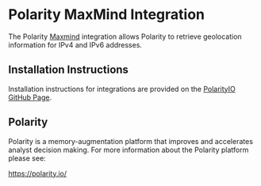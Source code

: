 # Polarity MaxMind Integration

The Polarity [Maxmind](https://www.maxmind.com/) integration allows Polarity to retrieve geolocation information for IPv4 and IPv6 addresses.
  
## Installation Instructions

Installation instructions for integrations are provided on the [PolarityIO GitHub Page](https://polarityio.github.io/).

## Polarity

Polarity is a memory-augmentation platform that improves and accelerates analyst decision making.  For more information about the Polarity platform please see:

https://polarity.io/
